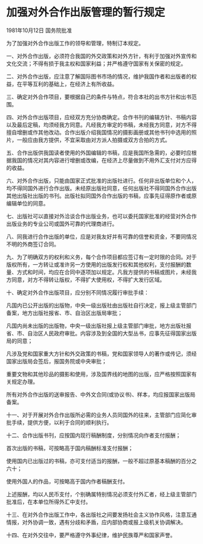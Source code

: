# 加强对外合作出版管理的暂行规定

1981年10月12日 国务院批准

为了加强对外合作出版工作的领导和管理，特制订本规定。

一、对外合作出版，必须符合我国的外交政策和对外方针，有利于加强对外宣传和文化交流；不得有损于我主权和国家利益；并严格遵守国家有关保密的规定。

二、对外合作出版，应注意了解国际图书市场的情况，维护我国作者和出版者的权益，在平等互利的基础上，在经济上有所收益。

三、确定对外合作项目，要根据自己的条件与特点，符合本社的出书方针和出书范围。

四、对外合作出版项目，应经双方充分协商确定。合作书刊的编辑方针、书稿内容以及最后定稿，均须经我方同意。凡经我方审定的书稿，未经我方同意，对方不得擅自增删或作其他改动。合作出版介绍我国情况的摄影画册或其他书刊中选用的照片，一般应由我方提供，不宜采取由对方派人拍摄或双方合拍的方式。

五、合作出版供我国读者使用的外国编辑的书稿，应是我国所急需的，必要时应根据我国的情况对其内容进行增删或改编，在经济上尽量做到不用外汇支付对方应得的收益。

六、对外合作出版，只能由国家正式批准的出版社进行。任何非出版单位和个人，均不得同国外进行合作出版。未经原出版社同意，任何出版社不得同国外合作出版其他出版社出版的书刊。出版社拟同国外合作出版的书稿，应事先征得原作者或原编辑单位的同意。

七、出版社可以直接对外洽谈合作出版业务，也可以委托国家批准的经营对外合作出版业务的专业公司或国外可靠的代理商进行。

八、同我进行合作出版的单位，应是对我友好并有可靠的信誉和资金，不要同情况不明的外商签订合同。

九、为了明确双方的权利和义务，每个合作项目都应签订有一定时限的合同。对于版权所有，一方转让或准许另一方使用的出版发行权和其他权利，支付报酬的数量、方式和时间，均应在合同中逐项加以规定。凡我方提供的书稿或图片，未经我方同意，对方不得转让版权，不得扩大使用权，不得扩大发行区域。

十、确定对外合作出版项目，应分别不同情况履行审批手续：

凡国内已公开出版的出版物，中央一级出版社由出版社自行决定，报上级主管部门备案，地方出版社报省、市、自治区出版局审批；

凡国内尚未出版的出版物，中央一级出版社报上级主管部门审批，地方出版社报省、市、自治区人民政府审批。内容涉及到全国的大型丛书，应事先征得国家出版局的同意；

凡涉及党和国家重大方针和外交政策的书稿，党和国家领导人的著作或传记，须经国家出版局会签后，报国务院或中央审批；

重要文物和其他珍品的摄影和使用，涉及国界线的地图的出版，应严格按照国家有关规定办理。

所有对外合作出版的送审报告、中外文合同(或协议书)、样本，均应报国家出版局备案。

十一、对于开展对外合作出版所必需的业务人员同国外的往来，主管部门应简化审批手续，提供方便，以利于合同的顺利执行。

十二、合作出版书刊，应按国内现行稿酬制度，分别情况向作者支付报酬；

首次出版的书稿，可按略高于国内稿酬标准支付报酬；

使用国内已出版过的书稿，亦可支付适当的报酬，一般不超过原基本稿酬的百分之六十；

使用外国人的作品，可按略高于国内作者稿酬支付。

上述报酬，均以人民币支付，个别确属特别情况必须支付外汇者，经上级主管部门批准后，在本单位所得外汇中支付。

十三、在对外合作出版工作中，各出版社之间要发扬社会主义协作风格，注意互通情报，对外协调一致，遇有分歧和矛盾，应内部协商或报上级机关协调解决。

十四、在对外交往中，要严格遵守外事纪律，维护民族尊严和国家声誉。
